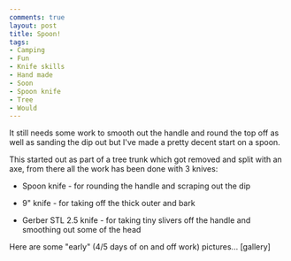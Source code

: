 ```yaml
---
comments: true
layout: post
title: Spoon!
tags:
- Camping
- Fun
- Knife skills
- Hand made
- Soon
- Spoon knife
- Tree
- Would
---
```


It still needs some work to smooth out the handle and round the top off as well as sanding the dip out but I've made a pretty decent start on a spoon.

This started out as part of a tree trunk which got removed and split with an axe, from there all the work has been done with 3 knives:



    
  * Spoon knife - for rounding the handle and scraping out the dip

    
  * 9" knife - for taking off the thick outer and bark

    
  * Gerber STL 2.5 knife - for taking tiny slivers off the handle and smoothing out some of the head



Here are some "early" (4/5 days of on and off work) pictures...
[gallery]
